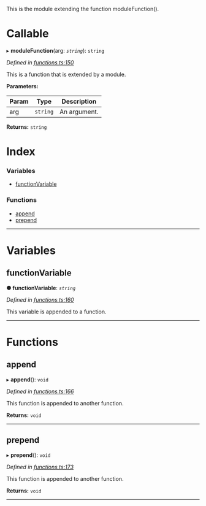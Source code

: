 

This is the module extending the function moduleFunction().

# Callable
▸ **moduleFunction**(arg: *`string`*): `string`

*Defined in [functions.ts:150](https://github.com/tgreyjs/typedoc-plugin-markdown/blob/master/test/src/functions.ts#L150)*

This is a function that is extended by a module.

**Parameters:**

| Param | Type | Description |
| ------ | ------ | ------ |
| arg | `string`   |  An argument. |

**Returns:** `string`

# Index

### Variables

* [functionVariable](_functions_.modulefunction.md#functionvariable)

### Functions

* [append](_functions_.modulefunction.md#append)
* [prepend](_functions_.modulefunction.md#prepend)

---

# Variables

<a id="functionvariable"></a>

##  functionVariable

**●  functionVariable**:  *`string`* 

*Defined in [functions.ts:160](https://github.com/tgreyjs/typedoc-plugin-markdown/blob/master/test/src/functions.ts#L160)*

This variable is appended to a function.

___

# Functions

<a id="append"></a>

##  append

▸ **append**(): `void`

*Defined in [functions.ts:166](https://github.com/tgreyjs/typedoc-plugin-markdown/blob/master/test/src/functions.ts#L166)*

This function is appended to another function.

**Returns:** `void`

___

<a id="prepend"></a>

##  prepend

▸ **prepend**(): `void`

*Defined in [functions.ts:173](https://github.com/tgreyjs/typedoc-plugin-markdown/blob/master/test/src/functions.ts#L173)*

This function is appended to another function.

**Returns:** `void`

___

